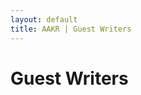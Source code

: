 ```yaml
---
layout: default
title: AAKR | Guest Writers
---
```


<div id="post">
  <h1 class="pageTitle">Guest Writers</h1>

</div>
